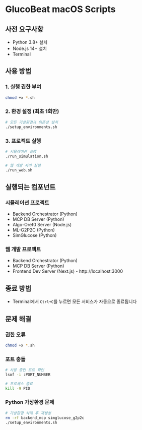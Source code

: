 # GlucoBeat macOS Scripts

## 사전 요구사항

- Python 3.8+ 설치
- Node.js 14+ 설치
- Terminal

## 사용 방법

### 1. 실행 권한 부여

```bash
chmod +x *.sh
```

### 2. 환경 설정 (최초 1회만)

```bash
# 모든 가상환경과 의존성 설치
./setup_environments.sh
```

### 3. 프로젝트 실행

```bash
# 시뮬레이션 실행
./run_simulation.sh

# 웹 개발 서버 실행
./run_web.sh
```

## 실행되는 컴포넌트

### 시뮬레이션 프로젝트
- Backend Orchestrator (Python)
- MCP DB Server (Python)
- Algo-Oref0 Server (Node.js)
- ML-G2P2C (Python)
- SimGlucose (Python)

### 웹 개발 프로젝트
- Backend Orchestrator (Python)
- MCP DB Server (Python)
- Frontend Dev Server (Next.js) - http://localhost:3000

## 종료 방법

- Terminal에서 `Ctrl+C`를 누르면 모든 서비스가 자동으로 종료됩니다

## 문제 해결

### 권한 오류
```bash
chmod +x *.sh
```

### 포트 충돌
```bash
# 사용 중인 포트 확인
lsof -i :PORT_NUMBER

# 프로세스 종료
kill -9 PID
```

### Python 가상환경 문제
```bash
# 가상환경 삭제 후 재생성
rm -rf backend_mcp simglucose_g2p2c
./setup_environments.sh
``` 